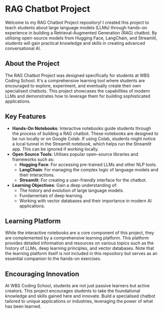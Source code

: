# RAG Chatbot Project

Welcome to my RAG Chatbot Project repository! I created this project to teach students about large language models (LLMs) through hands-on experience in building a Retrieval-Augmented Generation (RAG) chatbot. By utilising open-source models from Hugging Face, LangChain, and Streamlit, students will gain practical knowledge and skills in creating advanced conversational AI.

## About the Project

The RAG Chatbot Project was designed specifically for students at WBS Coding School. It's a comprehensive learning tool where students are encouraged to explore, experiment, and eventually create their own specialised chatbots. This project showcases the capabilities of modern LLMs and demonstrates how to leverage them for building sophisticated applications.

## Key Features

- **Hands-On Notebooks**: Interactive notebooks guide students through the process of building a RAG chatbot. These notebooks are designed to be run locally or on Google Colab. If using Colab, students might notice a local tunnel in the Streamlit notebook, which helps run the Streamlit app. This can be ignored if working locally.
- **Open Source Tools**: Utilises popular open-source libraries and frameworks such as:
  - **Hugging Face**: For accessing pre-trained LLMs and other NLP tools.
  - **LangChain**: For managing the complex logic of language models and their interactions.
  - **Streamlit**: For creating a user-friendly interface for the chatbot.
- **Learning Objectives**: Gain a deep understanding of:
  - The history and evolution of large language models.
  - Fundamentals of deep learning.
  - Working with vector databases and their importance in modern AI applications.

## Learning Platform

While the interactive notebooks are a core component of this project, they are complemented by a comprehensive learning platform. This platform provides detailed information and resources on various topics such as the history of LLMs, deep learning principles, and vector databases. Note that the learning platform itself is not included in this repository but serves as an essential companion to the hands-on exercises.

## Encouraging Innovation

At WBS Coding School, students are not just passive learners but active creators. This project encourages students to take the foundational knowledge and skills gained here and innovate. Build a specialised chatbot tailored to unique applications or industries, leveraging the power of what has been learned.
